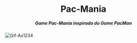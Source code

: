 
<h1 align="center">  Pac-Mania </h1>

  <h5 align="center">Game Pac-Mania inspirado do Game PacMan</h5>





![Gif-As1234](https://user-images.githubusercontent.com/107582204/229519430-e7d403ca-f7e8-43e8-b607-82949ba2b4b2.gif)
